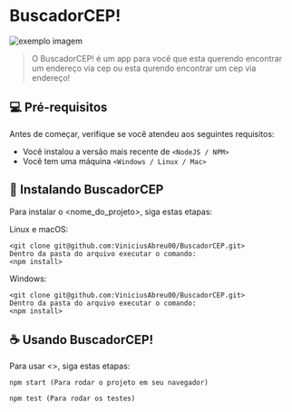 # BuscadorCEP!


<img src="https://lh3.googleusercontent.com/y6d4X_AsZf4r_S3nFB3-dehW63TYsfyfQtT8gA7reBmJVWXlE0D_gKh1nTmlei0PgP2tKp9KKA3D87DJUmwg-4eUtdDfz9MgLjtBjwXzu5hi1qC34IQqyTF__-tVCZh1JuOzAnIpBTuxjv6Y8G_BtLqIMLDbKOs1vo_HBmnczFm6dpm7G6nUoMv8HyY3Z9HAc4QOVTqe76JtTi8PHWVeFBwU3Kn_wT1mLfaLe-1wCZyFtXPSt7ht9-WOMJugOTJ7fWompWkL8f1fFnLr_0LQccrdTLK6ksuwohzFFwH-Zo3r1rhEk1gQ7n8Scc0FiaQl7RkJeZOv0mKUitlgHd-Havwfo1nHTzaBRni-p0VqYLX83h9MuMlyNrq2jDmUsFDdJNv52P9BQvAlHo1vXoc2J35gke3phGVuvC0bC9kAeYzAcoDrqek3ndLlyZvIC4mq4JFx7snXP7UPdYgt7nc4AQN9XolgYYQvsg4P18L-jscchUqzu-4gXTSj5zAC1pWTh5isiJ-giU0WZNEI6qpWzeORQ5zw1O1FRevoQzTotjWEKOyl-NxTuzytLN0li5K3ub4wM-MarWwuWv5txu19mxTK_EPSzqez6ZYlPJOPNDeY-i2mAbSVHFcXUOayXCSFhtPDF0cczsjMOFHPkHP7xTs4OcVj6q5niB9EMmp2hrWOC3448ujoIRk6JtX3KGs7KJCHft45DCgMmP1MhLyUYQ=w2558-h948-no?authuser=0" alt="exemplo imagem">

> O BuscadorCEP! é um app para você que esta querendo encontrar um endereço via cep ou esta qurendo encontrar um cep via endereço!



## 💻 Pré-requisitos

Antes de começar, verifique se você atendeu aos seguintes requisitos:
<!---Estes são apenas requisitos de exemplo. Adicionar, duplicar ou remover conforme necessário--->
* Você instalou a versão mais recente de `<NodeJS / NPM>`
* Você tem uma máquina `<Windows / Linux / Mac>`

## 🚀 Instalando BuscadorCEP

Para instalar o <nome_do_projeto>, siga estas etapas:

Linux e macOS:
```
<git clone git@github.com:ViniciusAbreu00/BuscadorCEP.git>
Dentro da pasta do arquivo executar o comando: 
<npm install>

```

Windows:
```
<git clone git@github.com:ViniciusAbreu00/BuscadorCEP.git>
Dentro da pasta do arquivo executar o comando: 
<npm install>

```

## ☕ Usando BuscadorCEP!

Para usar <>, siga estas etapas:

```
npm start (Para rodar o projeto em seu navegador)

npm test (Para rodar os testes)

```

